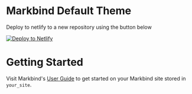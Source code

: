 # Markbind Default Theme

Deploy to netlify to a new repository using the button below

[![Deploy to Netlify](https://www.netlify.com/img/deploy/button.svg)](https://app.netlify.com/start/deploy?repository=https://github.com/MarkBind/init-typical-netlify)

# Getting Started

Visit Markbind's [User Guide](https://markbind.org/userGuide/index.html) to get started on your Markbind site stored in `your_site`.
